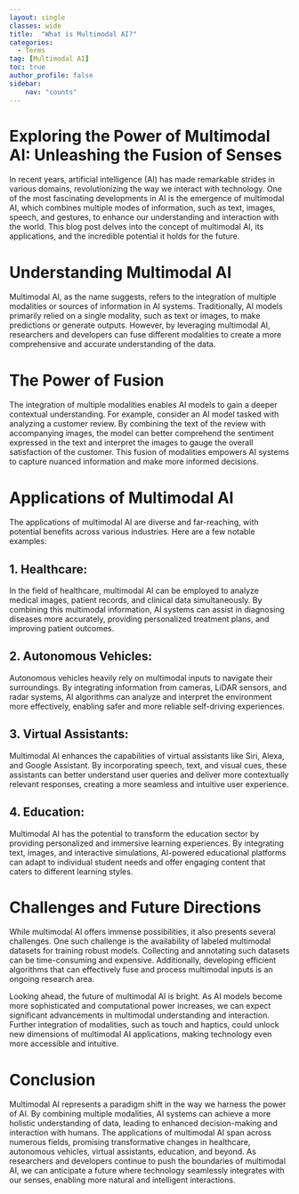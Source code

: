 ```yaml
---
layout: single
classes: wide
title:  "What is Multimodal AI?"
categories: 
  - Terms
tag: [Multimodal AI]
toc: true 
author_profile: false 
sidebar:
    nav: "counts"
---
```

# Exploring the Power of Multimodal AI: Unleashing the Fusion of Senses

In recent years, artificial intelligence (AI) has made remarkable strides in various domains, revolutionizing the way we interact with technology. One of the most fascinating developments in AI is the emergence of multimodal AI, which combines multiple modes of information, such as text, images, speech, and gestures, to enhance our understanding and interaction with the world. This blog post delves into the concept of multimodal AI, its applications, and the incredible potential it holds for the future.

# Understanding Multimodal AI
Multimodal AI, as the name suggests, refers to the integration of multiple modalities or sources of information in AI systems. Traditionally, AI models primarily relied on a single modality, such as text or images, to make predictions or generate outputs. However, by leveraging multimodal AI, researchers and developers can fuse different modalities to create a more comprehensive and accurate understanding of the data.

# The Power of Fusion
The integration of multiple modalities enables AI models to gain a deeper contextual understanding. For example, consider an AI model tasked with analyzing a customer review. By combining the text of the review with accompanying images, the model can better comprehend the sentiment expressed in the text and interpret the images to gauge the overall satisfaction of the customer. This fusion of modalities empowers AI systems to capture nuanced information and make more informed decisions.

# Applications of Multimodal AI
The applications of multimodal AI are diverse and far-reaching, with potential benefits across various industries. Here are a few notable examples:

## 1. Healthcare:
In the field of healthcare, multimodal AI can be employed to analyze medical images, patient records, and clinical data simultaneously. By combining this multimodal information, AI systems can assist in diagnosing diseases more accurately, providing personalized treatment plans, and improving patient outcomes.

## 2. Autonomous Vehicles:
Autonomous vehicles heavily rely on multimodal inputs to navigate their surroundings. By integrating information from cameras, LiDAR sensors, and radar systems, AI algorithms can analyze and interpret the environment more effectively, enabling safer and more reliable self-driving experiences.

## 3. Virtual Assistants:
Multimodal AI enhances the capabilities of virtual assistants like Siri, Alexa, and Google Assistant. By incorporating speech, text, and visual cues, these assistants can better understand user queries and deliver more contextually relevant responses, creating a more seamless and intuitive user experience.

## 4. Education:
Multimodal AI has the potential to transform the education sector by providing personalized and immersive learning experiences. By integrating text, images, and interactive simulations, AI-powered educational platforms can adapt to individual student needs and offer engaging content that caters to different learning styles.

# Challenges and Future Directions
While multimodal AI offers immense possibilities, it also presents several challenges. One such challenge is the availability of labeled multimodal datasets for training robust models. Collecting and annotating such datasets can be time-consuming and expensive. Additionally, developing efficient algorithms that can effectively fuse and process multimodal inputs is an ongoing research area.

Looking ahead, the future of multimodal AI is bright. As AI models become more sophisticated and computational power increases, we can expect significant advancements in multimodal understanding and interaction. Further integration of modalities, such as touch and haptics, could unlock new dimensions of multimodal AI applications, making technology even more accessible and intuitive.

# Conclusion
Multimodal AI represents a paradigm shift in the way we harness the power of AI. By combining multiple modalities, AI systems can achieve a more holistic understanding of data, leading to enhanced decision-making and interaction with humans. The applications of multimodal AI span across numerous fields, promising transformative changes in healthcare, autonomous vehicles, virtual assistants, education, and beyond. As researchers and developers continue to push the boundaries of multimodal AI, we can anticipate a future where technology seamlessly integrates with our senses, enabling more natural and intelligent interactions.